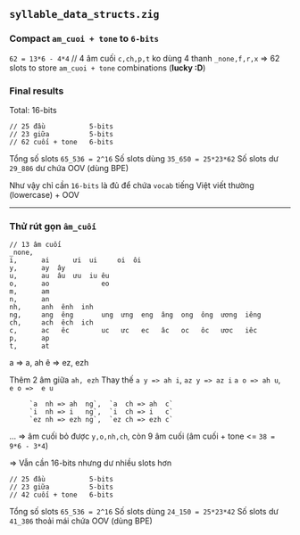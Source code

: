 ## `syllable_data_structs.zig`

### Compact `am_cuoi + tone` to `6-bits`

`62 = 13*6 - 4*4` // 4 âm cuối `c,ch,p,t` ko dùng 4 thanh `_none,f,r,x`
=> 62 slots to store `am_cuoi + tone` combinations (__lucky :D__)

### Final results

Total: 16-bits

    // 25 đầu           5-bits
    // 23 giữa          5-bits
    // 62 cuối + tone   6-bits

Tổng số slots `65_536 = 2^16`
Số slots dùng `35_650 = 25*23*62`
Số slots dư   `29_886` dư chứa OOV (dùng BPE)

Như vậy chỉ cần `16-bits` là đủ để chứa `vocab` tiếng Việt viết thường (lowercase) + OOV

- - -

### Thử rút gọn `âm_cuối`

    // 13 âm cuối
    _none,    
    i,      ai      ưi  ui     oi  ôi
    y,      ay  ây
    u,      au  âu  ưu  iu êu 
    o,      ao             eo
    m,      am 
    n,      an
    nh,     anh  ênh  inh
    ng,     ang  êng       ung  ưng  eng  âng  ong  ông  ương  iêng
    ch,     ach  êch  ich
    c,      ac   êc        uc   ưc   ec   âc   oc   ôc   ươc   iêc
    p,      ap
    t,      at
a =>  a,  ah
ê => ez, ezh

Thêm 2 âm giữa `ah, ezh`
Thay thế `a y => ah i`, `az y => az i`
         `a o => ah u`, ` e o =>  e u`

         `a  nh => ah  ng`,  `a  ch => ah  c`
         `i  nh => i   ng`,  `i  ch => i   c`
         `ez nh => ezh ng`,  `ez ch => ezh c`
...
=> âm cuối bỏ được `y,o,nh,ch`, còn 9 âm cuối (âm cuối + tone <= `38 = 9*6 - 3*4`)

=> Vẫn cần 16-bits nhưng dư nhiều slots hơn

    // 25 đầu           5-bits
    // 23 giữa          5-bits
    // 42 cuối + tone   6-bits

Tổng số slots `65_536 = 2^16`
Số slots dùng `24_150 = 25*23*42`
Số slots dư   `41_386` thoải mái chứa OOV (dùng BPE)
